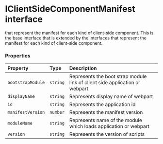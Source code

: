 # IClientSideComponentManifest interface





that represent the manifest for each kind of client-side component. 
This is the base interface that is extended by the interfaces 
that represent the manifest for each kind of client-side component.




### Properties

| Property	   | Type	| Description|
|:-------------|:-------|:-----------|
|`bootstrapModule`      | `string` | Represents the boot strap module link of client side application or webpart |
|`displayName`      | `string` | Represents display name of webpart |
|`id`      | `string` | Represents the application id |
|`manifestVersion`      | `number` | Represents the manifest version |
|`moduleName`      | `string` | Represents name of the module which loads application or webpart |
|`version`      | `string` | Represents the version of scripts |






